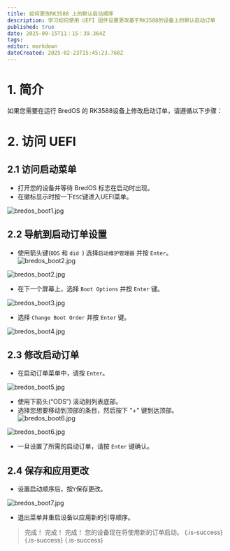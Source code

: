 ```yaml
---
title: 如何更改RK3588 上的默认启动顺序
description: 学习如何使用 UEFI 固件设置更改基于RK3588的设备上的默认启动订单
published: true
date: 2025-09-15T11：15：39.364Z
tags:
editor: markdown
dateCreated: 2025-02-23T15:45:23.760Z
---
```


# 1. 简介

如果您需要在运行 BredOS 的 RK3588设备上修改启动订单，请遵循以下步骤：

# 2. 访问 UEFI

## 2.1 访问启动菜单

- 打开您的设备并等待 BredOS 标志在启动时出现。
- 在徽标显示时按一下`ESC`键进入UEFI菜单。

![bredos_boot1.jpg](/boot_images/bredos_boot1.jpg)

## 2.2 导航到启动订单设置

- 使用箭头键(`ODS` 和 `did `) 选择`启动维护管理器` 并按 `Enter`。\
  ![bredos_boot2.jpg](/boot_images/bredos_boot2.jpg)

![bredos_boot2.jpg](/boot_images/bredos_boot2.jpg)

- 在下一个屏幕上，选择 `Boot Options` 并按 `Enter` 键。

![bredos_boot3.jpg](/boot_images/bredos_boot3.jpg)

- 选择 `Change Boot Order` 并按 `Enter` 键。

![bredos_boot4.jpg](/boot_images/bredos_boot4.jpg)

## 2.3 修改启动订单

- 在启动订单菜单中，请按 `Enter`。

![bredos_boot5.jpg](/boot_images/bredos_boot5.jpg)

- 使用下箭头(“ODS”) 滚动到列表底部。
- 选择您想要移动到顶部的条目，然后按下 "+" 键到达顶部。\
  ![bredos_boot6.jpg](/boot_images/bredos_boot6.jpg)

![bredos_boot6.jpg](/boot_images/bredos_boot6.jpg)

- 一旦设置了所需的启动订单，请按 `Enter` 键确认。

## 2.4 保存和应用更改

- 设置启动顺序后，按`Y`保存更改。

![bredos_boot7.jpg](/boot_images/bredos_boot7.jpg)

- 退出菜单并重启设备以应用新的引导顺序。

> 完成！ 完成！ 完成！ 您的设备现在将使用新的订单启动。
> {.is-success}
> {.is-success}
> {.is-success}

